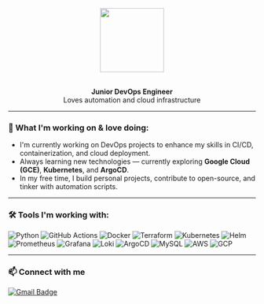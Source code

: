 <!-- Profile README for OmriFialkov -->
<div align="center">
  <img src="https://visitor-badge.laobi.icu/badge?page_id=OmriFialkov.OmriFialkov&color=cyan" width="130" />
</div>

<br>

<p align="center">
  <strong>Junior DevOps Engineer</strong><br>
  Loves automation and cloud infrastructure
</p>

---

### 🔭 What I'm working on & love doing:
- I'm currently working on DevOps projects to enhance my skills in CI/CD, containerization, and cloud deployment.  
- Always learning new technologies — currently exploring **Google Cloud (GCE)**, **Kubernetes**, and **ArgoCD**.  
- In my free time, I build personal projects, contribute to open-source, and tinker with automation scripts.

---

### 🛠 Tools I'm working with:

![Python](https://img.shields.io/badge/Python-3776AB?style=flat&logo=python&logoColor=white)
![GitHub Actions](https://img.shields.io/badge/GitHub%20Actions-2088FF?style=flat&logo=github-actions&logoColor=white)
![Docker](https://img.shields.io/badge/Docker-2496ED?style=flat&logo=docker&logoColor=white)
![Terraform](https://img.shields.io/badge/Terraform-623CE4?style=flat&logo=terraform&logoColor=white)
![Kubernetes](https://img.shields.io/badge/Kubernetes-326CE5?style=flat&logo=kubernetes&logoColor=white)
![Helm](https://img.shields.io/badge/Helm-0F1689?style=flat&logo=helm&logoColor=white)
![Prometheus](https://img.shields.io/badge/Prometheus-E6522C?style=flat&logo=prometheus&logoColor=white)
![Grafana](https://img.shields.io/badge/Grafana-F46800?style=flat&logo=grafana&logoColor=white)
![Loki](https://img.shields.io/badge/Loki-FFDA3E?style=flat&logo=loki&logoColor=black)
![ArgoCD](https://img.shields.io/badge/ArgoCD-FB5012?style=flat&logo=argo&logoColor=white)
![MySQL](https://img.shields.io/badge/MySQL-4479A1?style=flat&logo=mysql&logoColor=white)
![AWS](https://img.shields.io/badge/AWS-232F3E?style=flat&logo=amazonaws&logoColor=white)
![GCP](https://img.shields.io/badge/Google%20Cloud-4285F4?style=flat&logo=googlecloud&logoColor=white)

---

### 📫 Connect with me

<a href="mailto:omrikofialkov@gmail.com">
  <img src="https://img.shields.io/badge/Gmail-D14836?style=flat&logo=gmail&logoColor=white" alt="Gmail Badge"/>
</a>
